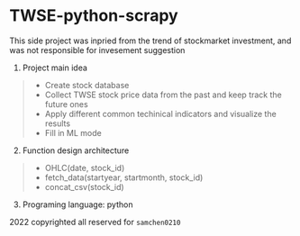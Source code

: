 # TWSE-python-scrapy

This side project was inpried from the trend of stockmarket investment, and was not responsible for invesement suggestion

1. Project main idea
> * Create stock database 
> * Collect TWSE stock price data from the past and keep track the future ones
> * Apply different common techinical indicators and visualize the results
> * Fill in ML mode 

2. Function design architecture

> * OHLC(date, stock_id)
> * fetch_data(startyear, startmonth, stock_id)
> * concat_csv(stock_id) 


3. Programing language: python 

2022 copyrighted all reserved for `samchen0210`
